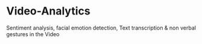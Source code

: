 # Video-Analytics
Sentiment analysis, facial emotion detection, Text transcription &amp; non verbal gestures in the Video  
